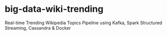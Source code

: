 # big-data-wiki-trending
Real-time Trending Wikipedia Topics Pipeline using Kafka, Spark Structured Streaming, Cassandra &amp; Docker
